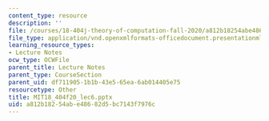 ```yaml
---
content_type: resource
description: ''
file: /courses/18-404j-theory-of-computation-fall-2020/a812b18254abe48682d5bc7143f7976c_MIT18_404f20_lec6.pptx
file_type: application/vnd.openxmlformats-officedocument.presentationml.presentation
learning_resource_types:
- Lecture Notes
ocw_type: OCWFile
parent_title: Lecture Notes
parent_type: CourseSection
parent_uid: df711905-1b1b-43e5-65ea-6ab014405e75
resourcetype: Other
title: MIT18_404f20_lec6.pptx
uid: a812b182-54ab-e486-82d5-bc7143f7976c
---
```

